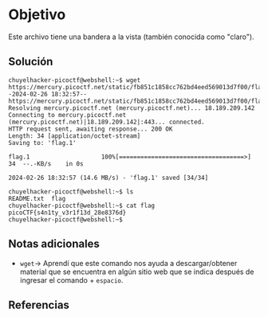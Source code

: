 # Objetivo

Este archivo tiene una bandera a la vista (también conocida como "claro").

## Solución

```
chuyelhacker-picoctf@webshell:~$ wget https://mercury.picoctf.net/static/fb851c1858cc762bd4eed569013d7f00/flag--2024-02-26 18:32:57--  https://mercury.picoctf.net/static/fb851c1858cc762bd4eed569013d7f00/flag
Resolving mercury.picoctf.net (mercury.picoctf.net)... 18.189.209.142
Connecting to mercury.picoctf.net (mercury.picoctf.net)|18.189.209.142|:443... connected.
HTTP request sent, awaiting response... 200 OK
Length: 34 [application/octet-stream]
Saving to: 'flag.1'

flag.1                    100%[===================================>]      34  --.-KB/s    in 0s      

2024-02-26 18:32:57 (14.6 MB/s) - 'flag.1' saved [34/34]

chuyelhacker-picoctf@webshell:~$ ls
README.txt  flag
chuyelhacker-picoctf@webshell:~$ cat flag
picoCTF{s4n1ty_v3r1f13d_28e8376d}
chuyelhacker-picoctf@webshell:~$ 
```
## Notas adicionales

- `wget`-> Aprendí que este comando nos ayuda a descargar/obtener material que se encuentra en algún sitio web que se indica después de ingresar el comando + `espacio`.
## Referencias

